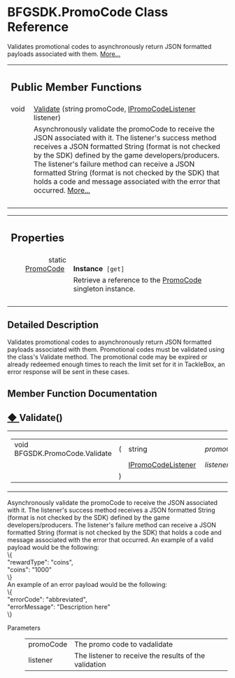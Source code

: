 # BFGSDK.PromoCode Class Reference

<div class="contents">Validates promotional codes to asynchronously return JSON formatted payloads associated with them.    <a href="class_b_f_g_s_d_k_1_1_promo_code.html#details">More...</a><table class="memberdecls"><tr class="heading"><td colspan="2"><h2 class="groupheader"><a id="pub-methods" name="pub-methods"></a> Public Member Functions</h2></td></tr><tr class="memitem:a7b6080eace862d6917b7d512dfcbcd65"><td class="memItemLeft" align="right" valign="top">void&#160;</td><td class="memItemRight" valign="bottom"><a class="el" href="class_b_f_g_s_d_k_1_1_promo_code.html#a7b6080eace862d6917b7d512dfcbcd65">Validate</a> (string promoCode, <a class="el" href="interface_b_f_g_s_d_k_1_1_i_promo_code_listener.html">IPromoCodeListener</a> listener)</td></tr><tr class="memdesc:a7b6080eace862d6917b7d512dfcbcd65"><td class="mdescLeft">&#160;</td><td class="mdescRight">Asynchronously validate the promoCode to receive the JSON associated with it. The listener's success method receives a JSON formatted String (format is not checked by the SDK) defined by the game developers/producers. The listener's failure method can receive a JSON formatted String (format is not checked by the SDK) that holds a code and message associated with the error that occurred.  <a href="class_b_f_g_s_d_k_1_1_promo_code.html#a7b6080eace862d6917b7d512dfcbcd65">More...</a><br /></td></tr><tr class="separator:a7b6080eace862d6917b7d512dfcbcd65"><td class="memSeparator" colspan="2">&#160;</td></tr></table><table class="memberdecls"><tr class="heading"><td colspan="2"><h2 class="groupheader"><a id="properties" name="properties"></a> Properties</h2></td></tr><tr class="memitem:a073aa16dd2dd1be17a2e0ce370cad007"><td class="memItemLeft" align="right" valign="top"><a id="a073aa16dd2dd1be17a2e0ce370cad007" name="a073aa16dd2dd1be17a2e0ce370cad007"></a> static <a class="el" href="class_b_f_g_s_d_k_1_1_promo_code.html">PromoCode</a>&#160;</td><td class="memItemRight" valign="bottom"><b>Instance</b><code> [get]</code></td></tr><tr class="memdesc:a073aa16dd2dd1be17a2e0ce370cad007"><td class="mdescLeft">&#160;</td><td class="mdescRight">Retrieve a reference to the <a class="el" href="class_b_f_g_s_d_k_1_1_promo_code.html" title="Validates promotional codes to asynchronously return JSON formatted payloads associated with them.">PromoCode</a> singleton instance. <br /></td></tr><tr class="separator:a073aa16dd2dd1be17a2e0ce370cad007"><td class="memSeparator" colspan="2">&#160;</td></tr></table><a name="details" id="details"></a><h2 class="groupheader">Detailed Description</h2><div class="textblock">Validates promotional codes to asynchronously return JSON formatted payloads associated with them. Promotional codes must be validated using the class's Validate method. The promotional code may be expired or already redeemed enough times to reach the limit set for it in TackleBox, an error response will be sent in these cases. </div><h2 class="groupheader">Member Function Documentation</h2><a id="a7b6080eace862d6917b7d512dfcbcd65" name="a7b6080eace862d6917b7d512dfcbcd65"></a><h2 class="memtitle"><span class="permalink"><a href="#a7b6080eace862d6917b7d512dfcbcd65">&#9670;&nbsp;</a></span>Validate()</h2><div class="memitem"><div class="memproto"><table class="mlabels"><tr><td class="mlabels-left"><table class="memname"><tr><td class="memname">void BFGSDK.PromoCode.Validate </td><td>(</td><td class="paramtype">string&#160;</td><td class="paramname"><em>promoCode</em>, </td></tr><tr><td class="paramkey"></td><td></td><td class="paramtype"><a class="el" href="interface_b_f_g_s_d_k_1_1_i_promo_code_listener.html">IPromoCodeListener</a>&#160;</td><td class="paramname"><em>listener</em>&#160;</td></tr><tr><td></td><td>)</td><td></td><td></td></tr></table></td><td class="mlabels-right"><span class="mlabels"><span class="mlabel">inline</span></span></td></tr></table></div><div class="memdoc">Asynchronously validate the promoCode to receive the JSON associated with it. The listener's success method receives a JSON formatted String (format is not checked by the SDK) defined by the game developers/producers. The listener's failure method can receive a JSON formatted String (format is not checked by the SDK) that holds a code and message associated with the error that occurred. An example of a valid payload would be the following: <div class="fragment"><div class="line">\{ </div><div class="line"><span class="stringliteral">&quot;rewardType&quot;</span>: <span class="stringliteral">&quot;coins&quot;</span>, </div><div class="line"><span class="stringliteral">&quot;coins&quot;</span>: <span class="stringliteral">&quot;1000&quot;</span></div><div class="line">\}</div></div>An example of an error payload would be the following: <div class="fragment"><div class="line">\{ </div><div class="line"><span class="stringliteral">&quot;errorCode&quot;</span>: <span class="stringliteral">&quot;abbreviated&quot;</span>, </div><div class="line"><span class="stringliteral">&quot;errorMessage&quot;</span>: <span class="stringliteral">&quot;Description here&quot;</span></div><div class="line">\}</div></div><dl class="params"><dt>Parameters</dt><dd><table class="params"><tr><td class="paramname">promoCode</td><td>The promo code to vadalidate</td></tr><tr><td class="paramname">listener</td><td>The listener to receive the results of the validation</td></tr></table></dd></dl></div></div></div> 
